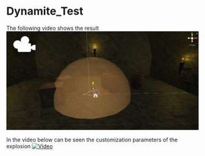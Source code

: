 # Dynamite_Test
The following video shows the result
[![Video](https://github.com/guillemelmor/Dynamite_Test/blob/main/customization.png?raw=true)](https://youtu.be/D8Z_G_1Ixcs)

In the video below can be seen the customization parameters of the explosion
[![Video](https://github.com/guillemelmor/Dynamite_Test/blob/main/example.png?raw=true)](https://youtu.be/mDN8Da5o-cQ)
